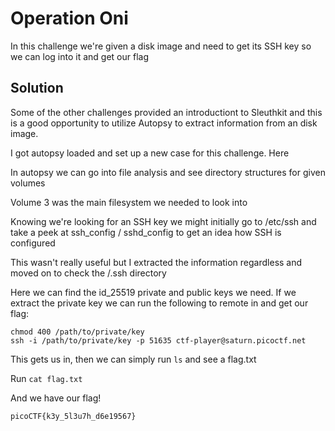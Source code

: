 # Operation Oni

In this challenge we're given a disk image and need to get its SSH key so we can log into it and get our flag

## Solution

Some of the other challenges provided an introductiont to Sleuthkit and this is a good opportunity to utilize Autopsy to extract information from an disk image.

I got autopsy loaded and set up a new case for this challenge. Here

In autopsy we can go into file analysis and see directory structures for given volumes

Volume 3 was the main filesystem we needed to look into

Knowing we're looking for an SSH key we might initially go to /etc/ssh and take a peek at ssh_config / sshd_config to get an idea how SSH is configured

This wasn't really useful but I extracted the information regardless and moved on to check the /.ssh directory

Here we can find the id_25519 private and public keys we need. If we extract the private key we can run the following to remote in and get our flag:

```
chmod 400 /path/to/private/key 
ssh -i /path/to/private/key -p 51635 ctf-player@saturn.picoctf.net
```

This gets us in, then we can simply run ```ls``` and see a flag.txt

Run ```cat flag.txt```

And we have our flag!

```
picoCTF{k3y_5l3u7h_d6e19567}
```